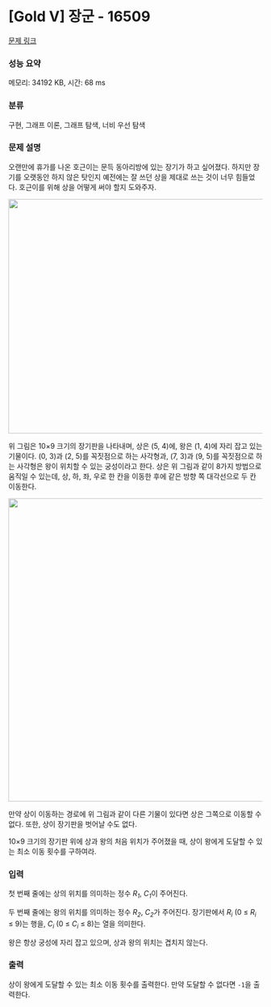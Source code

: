 # [Gold V] 장군 - 16509 

[문제 링크](https://www.acmicpc.net/problem/16509) 

### 성능 요약

메모리: 34192 KB, 시간: 68 ms

### 분류

구현, 그래프 이론, 그래프 탐색, 너비 우선 탐색

### 문제 설명

<p>오랜만에 휴가를 나온 호근이는 문득 동아리방에 있는 장기가 하고 싶어졌다. 하지만 장기를 오랫동안 하지 않은 탓인지 예전에는 잘 쓰던 상을 제대로 쓰는 것이 너무 힘들었다. 호근이를 위해 상을 어떻게 써야 할지 도와주자.</p>

<p style="text-align: center;"><img alt="" src="https://upload.acmicpc.net/34c5b076-666b-4ca7-a1a7-347a09958afb/-/preview/" style="height: 464px; width: 600px;"></p>

<p>위 그림은 10×9 크기의 장기판을 나타내며, 상은 (5, 4)에, 왕은 (1, 4)에 자리 잡고 있는 기물이다. (0, 3)과 (2, 5)를 꼭짓점으로 하는 사각형과, (7, 3)과 (9, 5)를 꼭짓점으로 하는 사각형은 왕이 위치할 수 있는 궁성이라고 한다. 상은 위 그림과 같이 8가지 방법으로 움직일 수 있는데, 상, 하, 좌, 우로 한 칸을 이동한 후에 같은 방향 쪽 대각선으로 두 칸 이동한다.</p>

<p style="text-align: center;"><img alt="" src="https://upload.acmicpc.net/ba413f3c-e33e-4458-9cc2-15ac8b333fe5/-/preview/" style="width: 600px;"></p>

<p>만약 상이 이동하는 경로에 위 그림과 같이 다른 기물이 있다면 상은 그쪽으로 이동할 수 없다. 또한, 상이 장기판을 벗어날 수도 없다.</p>

<p>10×9 크기의 장기판 위에 상과 왕의 처음 위치가 주어졌을 때, 상이 왕에게 도달할 수 있는 최소 이동 횟수를 구하여라.</p>

### 입력 

 <p>첫 번째 줄에는 상의 위치를 의미하는 정수 <em>R<sub>1</sub></em>, <em>C<sub>1</sub></em>이 주어진다.</p>

<p>두 번째 줄에는 왕의 위치를 의미하는 정수 <em>R<sub>2</sub></em>, <em>C<sub>2</sub></em>가 주어진다. 장기판에서 <em>R<sub>i</sub></em> (0 ≤ <em>R<sub>i</sub></em> ≤ 9)는 행을, <em>C<sub>i</sub></em> (0 ≤ <em>C<sub>i</sub></em> ≤ 8)는 열을 의미한다.</p>

<p>왕은 항상 궁성에 자리 잡고 있으며, 상과 왕의 위치는 겹치지 않는다.</p>

### 출력 

 <p>상이 왕에게 도달할 수 있는 최소 이동 횟수를 출력한다. 만약 도달할 수 없다면 <code>-1</code>을 출력한다.</p>

